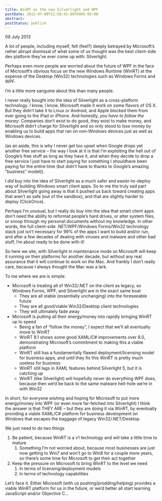 ```yaml
---
title: WinRT as the new Silverlight and WPF
postDate: 2013-07-09T11:58:43.8876905-05:00
abstract: 
postStatus: publish
---
```

09 July 2013

A lot of people, including myself, felt (feel?) deeply betrayed by Microsoft’s rather abrupt dismissal of what some of us thought was the best client-side dev platform they’ve ever come up with: Silverlight.

Perhaps even more people are worried about the future of WPF in the face of Microsoft’s obvious focus on the new Windows Runtime (WinRT) at the expense of the Desktop (Win32) technologies such as Windows Forms and WPF.

I’m a little more sanguine about this than many people.

I never really bought into the idea of Silverlight as a cross-platform technology. I know, I know, Microsoft made it work on some flavors of OS X. But they didn’t take it to Linux or Android, and Apple blocked them from ever going to the iPad or iPhone. And honestly, *you have to follow the money*. Companies don’t exist to do good, they exist to make money, and Microsoft didn’t charge for Silverlight and so only stood to *lose* money by enabling us to build apps that ran on non-Windows devices just as well as Windows devices.

(as an aside, this is why I never get too upset when Google drops yet another free service – the way I look at it is that I’m exploiting the hell out of Google’s free stuff as long as they have it, and when they decide to drop a free service I just have to start paying for something I *should*have been paying for the entire time (but didn’t have to thanks to Google’s amazing “business” model)).

I *did* buy into the idea of Silverlight as a much safer and easier-to-deploy way of building Windows smart client apps. So to me the truly sad part about Silverlight going away is that it pushed us back toward creating apps that aren’t as safe (out of the sandbox), and that are slightly harder to deploy (ClickOnce).

Perhaps I’m unusual, but I really do buy into the idea that smart client apps don’t need the ability to reformat people’s hard drives, or alter system files, or snoop through my personal documents without my knowledge. In other words, the full client-side .NET/WPF/Windows Forms/Win32 technology stack just isn’t necessary for 99% of the apps I want to build and/or run, and after a few decades of dealing with viruses and malware and other bad stuff, I’m about ready to be done with it!

So here we site, with Silverlight in maintenance mode so Microsoft will keep it running on their platforms for another decade, but without any real assurance that it will continue to work on the Mac. And frankly I don’t really care, because I always thought the Mac was a lark.

To me where we are is simple:

- Microsoft is treating all of Win32/.NET on the client as legacy, so Windows Forms, WPF, and Silverlight are in the exact same boat
    - They are all stable (essentially unchanging) into the foreseeable future
    - They are all good/viable Win32/Desktop client technologies
    - They will ultimately fade away
- Microsoft is putting all their energy/money into rapidly bringing WinRT up to speed
    - Being a fan of “follow the money”, I expect that we’ll all eventually move to WinRT
    - WinRT 8.1 shows some good XAML/C# improvements over 8.0, demonstrating Microsoft’s commitment to making this a viable platform
    - WinRT still has a fundamentally flawed deployment/licensing model for business apps, and until they fix this WinRT is pretty much useless for business
    - WinRT still lags in XAML features behind Silverlight 5, but it is catching up
    - WinRT (like Silverlight) will hopefully *never* do everything WPF does, because then we’d be back to the same malware hell-hole we’re in with Win32


In short, for everyone wishing and hoping for Microsoft to put more energy/money into WPF (or even more far-fetched into Silverlight) I think the answer is that THEY ARE – but they are doing it via WinRT, by eventually providing a viable XAML/C# platform for business development on Windows that escapes the baggage of legacy Win32/.NET/Desktop.

We just need to do two things

1. Be patient, because WinRT is a v1 technology and will take a little time to mature
    1. Something I’m not worried about, because most businesses are just now getting to Win7 and won’t go to Win8 for a couple more years, so there’s some time for Microsoft to get their act together
2. Keep the pressure on Microsoft to bring WinRT to the level we need
    1. In terms of licensing/deployment models
    2. In terms of technology capabilities


Let’s face it. Either Microsoft (with us pushing/prodding/helping) provides a viable WinRT platform for us in the future, or we’d better all start learning JavaScript and/or Objective C…
